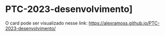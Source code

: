 # PTC-2023-desenvolvimento]

O card pode ser visualizado nesse link: https://alexramoss.github.io/PTC-2023-desenvolvimento/

